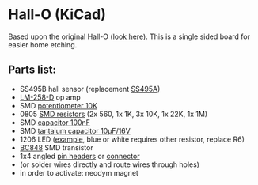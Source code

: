 Hall-O (KiCad)
==============

Based upon the original Hall-O ([look here](http://reprap.org/wiki/Hall-%CE%98)). This is a single sided board for easier home etching.

Parts list:
-----------
- SS495B hall sensor (replacement [SS495A](http://www.reichelt.de/index.html?ACTION=3;ARTICLE=151339;SEARCH=SS495))
- [LM-258-D](http://www.reichelt.de/index.html?ACTION=3&LA=5&ARTICLE=39446&GROUPID=5464&artnr=LM+258+D) op amp
- SMD [potentiometer 10K](http://www.reichelt.de/index.html?ACTION=3&LA=5&ARTICLE=146074&GROUPID=3131&artnr=23A-10K)
- 0805 [SMD resistors](https://www.reichelt.de/SMD-0805/2/index.html?ACTION=2&LA=2&GROUPID=7962) (2x 560, 1x 1K, 3x 10K, 1x 22K, 1x 1M)
- SMD [capacitor 100nF](http://www.reichelt.de/index.html?ACTION=3&LA=2&ARTICLE=31879&GROUPID=8048&artnr=X7R-G0805+100N&SEARCH=%252A)
- SMD [tantalum capacitor 10µF/16V](http://www.reichelt.de/index.html?ACTION=3&LA=446&ARTICLE=31347&GROUPID=3147&artnr=SMD+TAN.10%2F16&SEARCH=SMD%2BTAN) 
- 1206 LED ([example](http://www.reichelt.de/index.html?ACTION=3&LA=2&ARTICLE=156250&GROUPID=3035&artnr=LED+EL+1206+OR&SEARCH=%252A), blue or white requires other resistor, replace R6)
- [BC848](http://www.reichelt.de/index.html?ACTION=3&LA=5&ARTICLE=18564&GROUPID=7206&artnr=BC+848A+SMD) SMD transistor
- 1x4 angled [pin headers](http://www.reichelt.de/index.html?ACTION=3&LA=2&ARTICLE=19507&GROUPID=7434&artnr=SL+1X40W+2%2C54&SEARCH=%252A) or [connector](http://www.reichelt.de/index.html?ACTION=3&LA=5&ARTICLE=137974&GROUPID=7525&artnr=PSS+254%2F4W)
- (or solder wires directly and route wires through holes)
- in order to activate: neodym magnet
